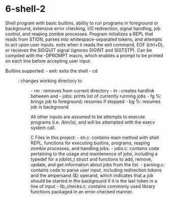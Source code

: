# 6-shell-2

Shell program with basic builtins, ability to run programs in foreground or
background, extensive error checking, I/O redirection, signal handling, job 
control, and reaping zombie processes. Program initializes a REPL that reads 
from STIDN, parses into whitespace-separated tokens, and attempts to act upon 
user inputs. exits when it reads the exit command, EOF (ctrl+D), or recieves the
SIGQUIT signal (ignores SIGINT and SIGTSTP). Can be compiled with the -DPROMPT 
macro, which enables a prompt to be printed on each line before accepting user 
input.

Builtins supported:
    - exit: exits the shell
    - cd <dir>: changes working directory to <dir>
    - rm <file>: removes <file> from current directory
    - ln <file1> <file2>: creates hardlink between <file1> and <file2>
    - jobs: prints list of currently running jobs
    - fg %<jid>: brings job <jid> to foreground; resumes if stopped
    - bg %<jid>: resumes job <jid> in background

All other inputs are assumed to be attempts to execute programs (i.e. /bin/ls),
and will be attempted with the execv system call.

C Files in this project:
    - sh.c: contains main method with shell REPL, functions for executing 
            builtins, programs, reaping zombie processes, and handling jobs.
    - jobs.c: contains code pertaining to the usage and maintenence of jobs,
            including a typedef for a joblist_t struct and functions to add,
            remove, update, and get information about jobs from the list.
    - parsing.c: contains code to parse user input, including redirection tokens
            and the ampersand (&) operand, which indicates that a job should be
            started in the background if it is the last token in a line of input
    - lib_checks.c: contains commonly used library functions packaged in an
            error-checked manner.